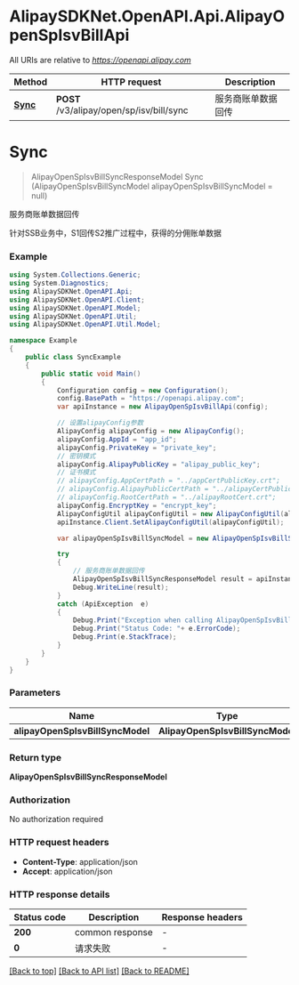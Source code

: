 # AlipaySDKNet.OpenAPI.Api.AlipayOpenSpIsvBillApi

All URIs are relative to *https://openapi.alipay.com*

Method | HTTP request | Description
------------- | ------------- | -------------
[**Sync**](AlipayOpenSpIsvBillApi.md#sync) | **POST** /v3/alipay/open/sp/isv/bill/sync | 服务商账单数据回传


<a name="sync"></a>
# **Sync**
> AlipayOpenSpIsvBillSyncResponseModel Sync (AlipayOpenSpIsvBillSyncModel alipayOpenSpIsvBillSyncModel = null)

服务商账单数据回传

针对SSB业务中，S1回传S2推广过程中，获得的分佣账单数据

### Example
```csharp
using System.Collections.Generic;
using System.Diagnostics;
using AlipaySDKNet.OpenAPI.Api;
using AlipaySDKNet.OpenAPI.Client;
using AlipaySDKNet.OpenAPI.Model;
using AlipaySDKNet.OpenAPI.Util;
using AlipaySDKNet.OpenAPI.Util.Model;

namespace Example
{
    public class SyncExample
    {
        public static void Main()
        {
            Configuration config = new Configuration();
            config.BasePath = "https://openapi.alipay.com";
            var apiInstance = new AlipayOpenSpIsvBillApi(config);

            // 设置alipayConfig参数
            AlipayConfig alipayConfig = new AlipayConfig();
            alipayConfig.AppId = "app_id";
            alipayConfig.PrivateKey = "private_key";
            // 密钥模式
            alipayConfig.AlipayPublicKey = "alipay_public_key";
            // 证书模式
            // alipayConfig.AppCertPath = "../appCertPublicKey.crt";
            // alipayConfig.AlipayPublicCertPath = "../alipayCertPublicKey_RSA2.crt";
            // alipayConfig.RootCertPath = "../alipayRootCert.crt";
            alipayConfig.EncryptKey = "encrypt_key";
            AlipayConfigUtil alipayConfigUtil = new AlipayConfigUtil(alipayConfig);
            apiInstance.Client.SetAlipayConfigUtil(alipayConfigUtil);

            var alipayOpenSpIsvBillSyncModel = new AlipayOpenSpIsvBillSyncModel(); // AlipayOpenSpIsvBillSyncModel |  (optional) 

            try
            {
                // 服务商账单数据回传
                AlipayOpenSpIsvBillSyncResponseModel result = apiInstance.Sync(alipayOpenSpIsvBillSyncModel);
                Debug.WriteLine(result);
            }
            catch (ApiException  e)
            {
                Debug.Print("Exception when calling AlipayOpenSpIsvBillApi.Sync: " + e.Message );
                Debug.Print("Status Code: "+ e.ErrorCode);
                Debug.Print(e.StackTrace);
            }
        }
    }
}
```

### Parameters

Name | Type | Description  | Notes
------------- | ------------- | ------------- | -------------
 **alipayOpenSpIsvBillSyncModel** | **AlipayOpenSpIsvBillSyncModel**|  | [optional] 

### Return type

**AlipayOpenSpIsvBillSyncResponseModel**

### Authorization

No authorization required

### HTTP request headers

 - **Content-Type**: application/json
 - **Accept**: application/json


### HTTP response details
| Status code | Description | Response headers |
|-------------|-------------|------------------|
| **200** | common response |  -  |
| **0** | 请求失败 |  -  |

[[Back to top]](#) [[Back to API list]](../README.md#documentation-for-api-endpoints) [[Back to README]](../README.md)

